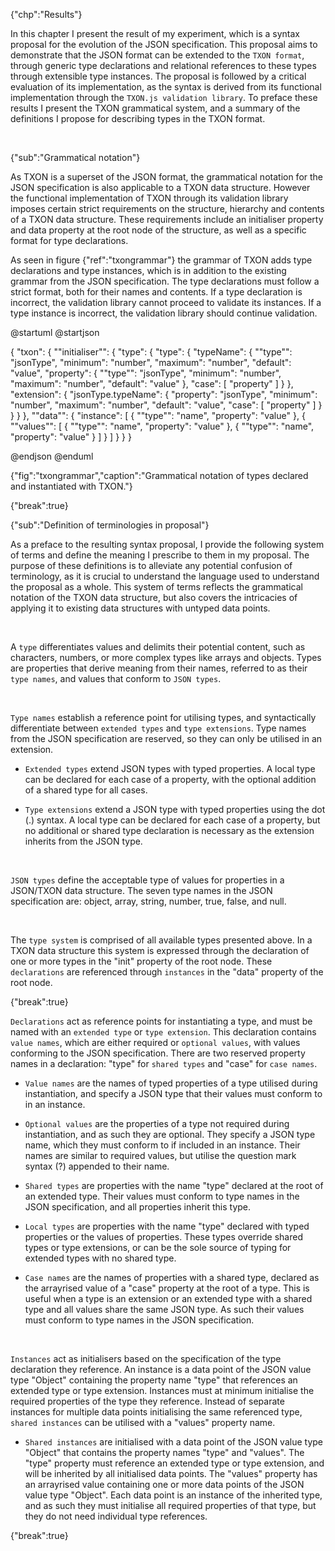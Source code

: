 {"chp":"Results"}

In this chapter I present the result of my experiment, which is a syntax proposal for the evolution of the JSON specification. This proposal aims to demonstrate that the JSON format can be extended to the `TXON format`, through generic type declarations and relational references to these types through extensible type instances. The proposal is followed by a critical evaluation of its implementation, as the syntax is derived from its functional implementation through the `TXON.js validation library`. To preface these results I present the TXON grammatical system, and a summary of the definitions I propose for describing types in the TXON format.

<br>

{"sub":"Grammatical notation"}

As TXON is a superset of the JSON format, the grammatical notation for the JSON specification is also applicable to a TXON data structure. However the functional implementation of TXON through its validation library imposes certain strict requirements on the structure, hierarchy and contents of a TXON data structure. These requirements include an initialiser property and data property at the root node of the structure, as well as a specific format for type declarations.

As seen in figure {"ref":"txongrammar"} the grammar of TXON adds type declarations and type instances, which is in addition to the existing grammar from the JSON specification. The type declarations must follow a strict format, both for their names and contents. If a type declaration is incorrect, the validation library cannot proceed to validate its instances. If a type instance is incorrect, the validation library should continue validation.

@startuml
@startjson

<style>
jsonDiagram {
    BackGroundColor transparent
    node {
        BackGroundColor white
        highlight {
            BackGroundColor #ffdc7d
        }
    }
}
</style>

{
    "txon": {
        "\"initialiser\"": {
            "type": {
                "type": {
                    "typeName": {
                        "\"type\"": "jsonType",
                        "minimum": "number",
                        "maximum": "number",
                        "default": "value",
                        "property": {
                            "\"type\"": "jsonType",
                            "minimum": "number",
                            "maximum": "number",
                            "default": "value"
                        },
                        "case": [
                            "property"
                        ]
                    }
                },
                "extension": {
                    "jsonType.typeName": {
                        "property": "jsonType",
                        "minimum": "number",
                        "maximum": "number",
                        "default": "value",
                        "case": [
                            "property"
                        ]
                    }
                }
            }
        },
        "\"data\"": {
            "instance": [
                {
                    "\"type\"": "name",
                    "property": "value"
                },
                {
                    "\"values\"": [
                        {
                            "\"type\"": "name",
                            "property": "value"
                        },
                        {
                            "\"type\"": "name",
                            "property": "value"
                        }
                    ]
                }
            ]
        }
    }
}

@endjson
@enduml

{"fig":"txongrammar","caption":"Grammatical notation of types declared and instantiated with TXON."}

{"break":true}

{"sub":"Definition of terminologies in proposal"}

As a preface to the resulting syntax proposal, I provide the following system of terms and define the meaning I prescribe to them in my proposal. The purpose of these definitions is to alleviate any potential confusion of terminology, as it is crucial to understand the language used to understand the proposal as a whole. This system of terms reflects the grammatical notation of the TXON data structure, but also covers the intricacies of applying it to existing data structures with untyped data points.

<br>

A `type` differentiates values and delimits their potential content, such as characters, numbers, or more complex types like arrays and objects. Types are properties that derive meaning from their names, referred to as their `type names`, and values that conform to `JSON types`.

<br>

`Type names` establish a reference point for utilising types, and syntactically differentiate between `extended types` and `type extensions`. Type names from the JSON specification are reserved, so they can only be utilised in an extension.

- `Extended types` extend JSON types with typed properties. A local type can be declared for each case of a property, with the optional addition of a shared type for all cases.

- `Type extensions` extend a JSON type with typed properties using the dot (.) syntax. A local type can be declared for each case of a property, but no additional or shared type declaration is necessary as the extension inherits from the JSON type.

<br>

`JSON types` define the acceptable type of values for properties in a JSON/TXON data structure. The seven type names in the JSON specification are: object, array, string, number, true, false, and null.

<br>

The `type system` is comprised of all available types presented above. In a TXON data structure this system is expressed through the declaration of one or more types in the "init" property of the root node. These `declarations` are referenced through `instances` in the "data" property of the root node.

{"break":true}

`Declarations` act as reference points for instantiating a type, and must be named with an `extended type` or `type extension`. This declaration contains `value names`, which are either required or `optional values`, with values conforming to the JSON specification. There are two reserved property names in a declaration: "type" for `shared types` and "case" for `case names`.

- `Value names` are the names of typed properties of a type utilised during instantiation, and specify a JSON type that their values must conform to in an instance.

- `Optional values` are the properties of a type not required during instantiation, and as such they are optional. They specify a JSON type name, which they must conform to if included in an instance. Their names are similar to required values, but utilise the question mark syntax (?) appended to their name.

- `Shared types` are properties with the name "type" declared at the root of an extended type. Their values must conform to type names in the JSON specification, and all properties inherit this type.

- `Local types` are properties with the name "type" declared with typed properties or the values of properties. These types override shared types or type extensions, or can be the sole source of typing for extended types with no shared type.

- `Case names` are the names of properties with a shared type, declared as the arrayrised value of a "case" property at the root of a type. This is useful when a type is an extension or an extended type with a shared type and all values share the same JSON type. As such their values must conform to type names in the JSON specification.

<br>

`Instances` act as initialisers based on the specification of the type declaration they reference. An instance is a data point of the JSON value type "Object" containing the property name "type" that references an extended type or type extension. Instances must at minimum initialise the required properties of the type they reference. Instead of separate instances for multiple data points initialising the same referenced type, `shared instances` can be utilised with a "values" property name.

- `Shared instances` are initialised with a data point of the JSON value type "Object" that contains the property names "type" and "values". The "type" property must reference an extended type or type extension, and will be inherited by all initialised data points. The "values" property has an arrayrised value containing one or more data points of the JSON value type "Object". Each data point is an instance of the inherited type, and as such they must initialise all required properties of that type, but they do not need individual type references.

{"break":true}